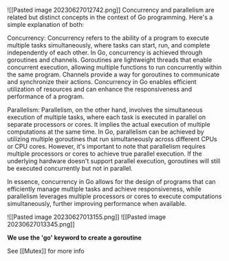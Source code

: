 ![[Pasted image 20230627012742.png]]
Concurrency and parallelism are related but distinct concepts in the context of Go programming. Here's a simple explanation of both:

Concurrency: Concurrency refers to the ability of a program to execute multiple tasks simultaneously, where tasks can start, run, and complete independently of each other. In Go, concurrency is achieved through goroutines and channels. Goroutines are lightweight threads that enable concurrent execution, allowing multiple functions to run concurrently within the same program. Channels provide a way for goroutines to communicate and synchronize their actions. Concurrency in Go enables efficient utilization of resources and can enhance the responsiveness and performance of a program.

Parallelism: Parallelism, on the other hand, involves the simultaneous execution of multiple tasks, where each task is executed in parallel on separate processors or cores. It implies the actual execution of multiple computations at the same time. In Go, parallelism can be achieved by utilizing multiple goroutines that run simultaneously across different CPUs or CPU cores. However, it's important to note that parallelism requires multiple processors or cores to achieve true parallel execution. If the underlying hardware doesn't support parallel execution, goroutines will still be executed concurrently but not in parallel.

In essence, concurrency in Go allows for the design of programs that can efficiently manage multiple tasks and achieve responsiveness, while parallelism leverages multiple processors or cores to execute computations simultaneously, further improving performance when available.


![[Pasted image 20230627013155.png]]
![[Pasted image 20230627013345.png]]

**We use the 'go' keyword to create a goroutine**

See [[Mutex]] for more info
